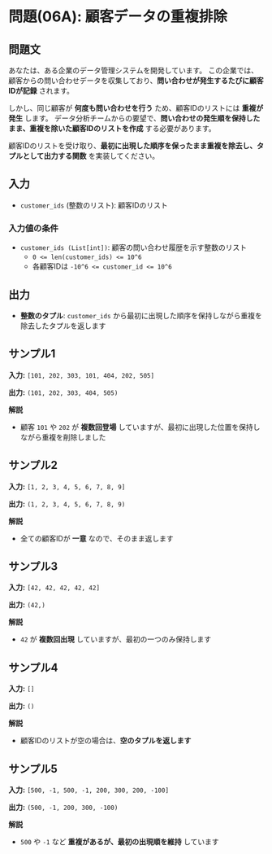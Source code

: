 # 問題(06A): 顧客データの重複排除

## 問題文

あなたは、ある企業のデータ管理システムを開発しています。
この企業では、顧客からの問い合わせデータを収集しており、**問い合わせが発生するたびに顧客IDが記録** されます。

しかし、同じ顧客が **何度も問い合わせを行う** ため、顧客IDのリストには **重複が発生** します。
データ分析チームからの要望で、**問い合わせの発生順を保持したまま、重複を除いた顧客IDのリストを作成** する必要があります。

顧客IDのリストを受け取り、**最初に出現した順序を保ったまま重複を除去し、タプルとして出力する関数** を実装してください。

## 入力

- `customer_ids` (整数のリスト): 顧客IDのリスト

### 入力値の条件

- `customer_ids (List[int])`: 顧客の問い合わせ履歴を示す整数のリスト
  - `0 <= len(customer_ids) <= 10^6`
  - 各顧客IDは `-10^6 <= customer_id <= 10^6`

## 出力

- **整数のタプル**: `customer_ids` から最初に出現した順序を保持しながら重複を除去したタプルを返します

## サンプル1

**入力:** `[101, 202, 303, 101, 404, 202, 505]`

**出力:** `(101, 202, 303, 404, 505)`

**解説**
- 顧客 `101` や `202` が **複数回登場** していますが、最初に出現した位置を保持しながら重複を削除しました

## サンプル2

**入力:** `[1, 2, 3, 4, 5, 6, 7, 8, 9]`

**出力:** `(1, 2, 3, 4, 5, 6, 7, 8, 9)`

**解説**
- 全ての顧客IDが **一意** なので、そのまま返します

## サンプル3

**入力:** `[42, 42, 42, 42, 42]`

**出力:** `(42,)`

**解説**
- `42` が **複数回出現** していますが、最初の一つのみ保持します

## サンプル4

**入力:** `[]`

**出力:** `()`

**解説**
- 顧客IDのリストが空の場合は、**空のタプルを返します**

## サンプル5

**入力:** `[500, -1, 500, -1, 200, 300, 200, -100]`

**出力:** `(500, -1, 200, 300, -100)`

**解説**
- `500` や `-1` など **重複があるが、最初の出現順を維持** しています
